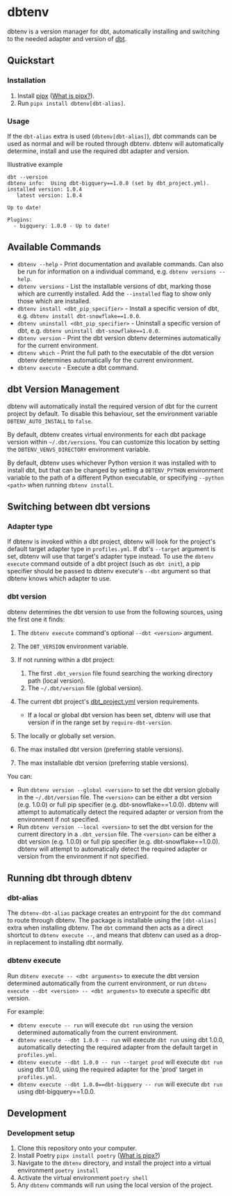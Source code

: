 # dbtenv

dbtenv is a version manager for dbt, automatically installing and switching to the needed adapter and version of [dbt](https://docs.getdbt.com/docs/introduction).

## Quickstart
### Installation

1. Install [pipx](https://pypa.github.io/pipx/) ([What is pipx?](https://www.google.com/search?q=pipx&rlz=1C5GCEM_enGB953GB953&oq=Pipx&aqs=chrome.0.69i59i512j0i512l2j69i59j0i512l2j69i60l2.1010j0j7&sourceid=chrome&ie=UTF-8)).
2. Run `pipx install dbtenv[dbt-alias]`.

### Usage
If the `dbt-alias` extra is used (`dbtenv[dbt-alias]`), dbt commands can be used as normal and will be routed through dbtenv. dbtenv will automatically determine, install and use the required dbt adapter and version.

Illustrative example
```
dbt --version
dbtenv info:  Using dbt-bigquery==1.0.0 (set by dbt_project.yml).
installed version: 1.0.4
   latest version: 1.0.4

Up to date!

Plugins:
  - bigquery: 1.0.0 - Up to date!
```


## Available Commands

- `dbtenv --help` - Print documentation and available commands. Can also be run for information on a individual command, e.g. `dbtenv versions --help`.
- `dbtenv versions` - List the installable versions of dbt, marking those which are currently installed. Add the `--installed` flag to show only those which are installed.
- `dbtenv install <dbt_pip_specifier>` - Install a specific version of dbt, e.g. `dbtenv install dbt-snowflake==1.0.0`.
- `dbtenv uninstall <dbt_pip_specifier>` - Uninstall a specific version of dbt, e.g. `dbtenv uninstall dbt-snowflake==1.0.0`.
- `dbtenv version` - Print the dbt version dbtenv determines automatically for the current environment.
- `dbtenv which` - Print the full path to the executable of the dbt version dbtenv determines automatically for the current environment.
- `dbtenv execute` - Execute a dbt command.


## dbt Version Management
dbtenv will automatically install the required version of dbt for the current project by default. To disable this behaviour, set the environment variable `DBTENV_AUTO_INSTALL` to `false`.

By default, dbtenv creates virtual environments for each dbt package version within `~/.dbt/versions`. You can customize this location by setting the `DBTENV_VENVS_DIRECTORY` environment variable.

By default, dbtenv uses whichever Python version it was installed with to install dbt, but that can be changed by setting a `DBTENV_PYTHON` environment variable to the path of a different Python executable, or specifying `--python <path>` when running `dbtenv install`.

## Switching between dbt versions
### Adapter type
If dbtenv is invoked within a dbt project, dbtenv will look for the project's default target adapter type in `profiles.yml`. If dbt's `--target` argument is set, dbtenv will use that target's adapter type instead. To use the `dbtenv execute` command outside of a dbt project (such as `dbt init`), a pip specifier should be passed to dbtenv execute's `--dbt` argument so that dbtenv knows which adapter to use.

### dbt version

dbtenv determines the dbt version to use from the following sources, using the first one it finds:

1. The `dbtenv execute` command's optional `--dbt <version>` argument.
2. The `DBT_VERSION` environment variable.

3. If not running within a dbt project:
    1. The first `.dbt_version` file found searching the working directory path (local version).
    2. The `~/.dbt/version` file (global version).
4. The current dbt project's [dbt_project.yml](https://docs.getdbt.com/reference/project-configs/require-dbt-version/) version requirements.
   - If a local or global dbt version has been set, dbtenv will use that version if in the range set by `require-dbt-version`.
5. The locally or globally set version.
6. The max installed dbt version (preferring stable versions).
7. The max installable dbt version (preferring stable versions).

You can:
- Run `dbtenv version --global <version>` to set the dbt version globally in the `~/.dbt/version` file. The `<version>` can be either a dbt version (e.g. 1.0.0) or full pip specifier (e.g. dbt-snowflake==1.0.0). dbtenv will attempt to automatically detect the required adapter or version from the environment if not specified.
- Run `dbtenv version --local <version>` to set the dbt version for the current directory in a `.dbt_version` file. The `<version>` can be either a dbt version (e.g. 1.0.0) or full pip specifier (e.g. dbt-snowflake==1.0.0). dbtenv will attempt to automatically detect the required adapter or version from the environment if not specified.

## Running dbt through dbtenv

### dbt-alias

The `dbtenv-dbt-alias` package creates an entrypoint for the `dbt` command to route through dbtenv. The package is installable using the `[dbt-alias]` extra when installing dbtenv. The `dbt` command then acts as a direct shortcut to `dbtenv execute --`, and means that dbtenv can used as a drop-in replacement to installing dbt normally.

### dbtenv execute

Run `dbtenv execute -- <dbt arguments>` to execute the dbt version determined automatically from the current environment, or run `dbtenv execute --dbt <version> -- <dbt arguments>` to execute a specific dbt version.

For example:
- `dbtenv execute -- run` will execute `dbt run` using the version determined automatically from the current environment.
- `dbtenv execute --dbt 1.0.0 -- run` will execute `dbt run` using dbt 1.0.0, automatically detecting the required adapter from the default target in `profiles.yml`.
- `dbtenv execute --dbt 1.0.0 -- run --target prod` will execute `dbt run` using dbt 1.0.0, using the required adapter for the 'prod' target in `profiles.yml`.
- `dbtenv execute --dbt 1.0.0==dbt-bigquery -- run` will execute `dbt run` using dbt-bigquery==1.0.0.


## Development

### Development setup
1. Clone this repository onto your computer.
2. Install Poetry `pipx install poetry` ([What is pipx?](https://www.google.com/search?q=pipx&rlz=1C5GCEM_enGB953GB953&oq=Pipx&aqs=chrome.0.69i59i512j0i512l2j69i59j0i512l2j69i60l2.1010j0j7&sourceid=chrome&ie=UTF-8))
3. Navigate to the `dbtenv` directory, and install the project into a virtual environment `poetry install`
4. Activate the virtual environment `poetry shell`
5. Any `dbtenv` commands will run using the local version of the project.
